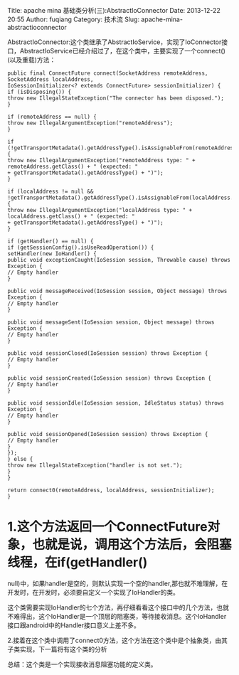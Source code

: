 Title:  apache mina 基础类分析(三):AbstractIoConnector
Date: 2013-12-22 20:55
Author: fuqiang
Category: 技术流
Slug: apache-mina-abstractioconnector

AbstractIoConnector:这个类继承了AbstractIoService，实现了IoConnector接口，AbstractIoService已经介绍过了，在这个类中，主要实现了一个connect()(以及重载)方法：

    public final ConnectFuture connect(SocketAddress remoteAddress, SocketAddress localAddress,
    IoSessionInitializer<? extends ConnectFuture> sessionInitializer) {
    if (isDisposing()) {
    throw new IllegalStateException("The connector has been disposed.");
    }

    if (remoteAddress == null) {
    throw new IllegalArgumentException("remoteAddress");
    }

    if (!getTransportMetadata().getAddressType().isAssignableFrom(remoteAddress.getClass())) {
    throw new IllegalArgumentException("remoteAddress type: " + remoteAddress.getClass() + " (expected: "
    + getTransportMetadata().getAddressType() + ")");
    }

    if (localAddress != null && !getTransportMetadata().getAddressType().isAssignableFrom(localAddress.getClass())) {
    throw new IllegalArgumentException("localAddress type: " + localAddress.getClass() + " (expected: "
    + getTransportMetadata().getAddressType() + ")");
    }

    if (getHandler() == null) {
    if (getSessionConfig().isUseReadOperation()) {
    setHandler(new IoHandler() {
    public void exceptionCaught(IoSession session, Throwable cause) throws Exception {
    // Empty handler
    }

    public void messageReceived(IoSession session, Object message) throws Exception {
    // Empty handler
    }

    public void messageSent(IoSession session, Object message) throws Exception {
    // Empty handler
    }

    public void sessionClosed(IoSession session) throws Exception {
    // Empty handler
    }

    public void sessionCreated(IoSession session) throws Exception {
    // Empty handler
    }

    public void sessionIdle(IoSession session, IdleStatus status) throws Exception {
    // Empty handler
    }

    public void sessionOpened(IoSession session) throws Exception {
    // Empty handler
    }
    });
    } else {
    throw new IllegalStateException("handler is not set.");
    }
    }

    return connect0(remoteAddress, localAddress, sessionInitializer);
    }

1.这个方法返回一个ConnectFuture对象，也就是说，调用这个方法后，会阻塞线程，在if(getHandler()
==
null)中，如果handler是空的，则默认实现一个空的handler,那也就不难理解，在开发时，在开发时，必须要自定义一个实现了IoHandler的类。  

这个类需要实现IoHandler的七个方法，再仔细看看这个接口中的几个方法，也就不难得出，这个IoHandler是一个顶层的阻塞类，等待接收消息。这个IoHandler接口跟android中的Handler接口意义上差不多。  

2.接着在这个类中调用了connect0方法，这个方法在这个类中是个抽象类，由其子类实现，下一篇将有这个类的分析

总结：这个类是一个实现接收消息阻塞功能的定义类。
